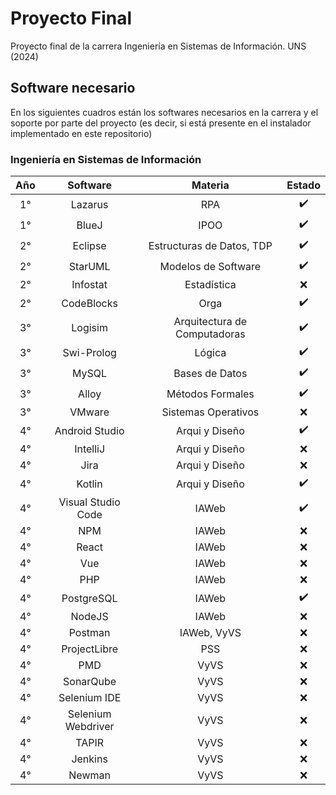 # Proyecto Final
Proyecto final de la carrera Ingeniería en Sistemas de Información. UNS (2024)

## Software necesario
En los siguientes cuadros están los softwares necesarios en la carrera y el soporte por parte del proyecto (es decir, si está presente en el instalador implementado en este repositorio)

### Ingeniería en Sistemas de Información
| Año | Software | Materia | Estado |
| :---: | :--------: | :-------: | :------: |
| 1° | Lazarus | RPA | ✔️ |
| 1° | BlueJ | IPOO | ✔️ |
| 2° | Eclipse | Estructuras de Datos, TDP | ✔️ |
| 2° | StarUML | Modelos de Software | ✔️ |
| 2° | Infostat | Estadística | ❌ |
| 2° | CodeBlocks | Orga | ✔️ |
| 3° | Logisim | Arquitectura de Computadoras | ✔️ |
| 3° | Swi-Prolog | Lógica | ✔️ |
| 3° | MySQL | Bases de Datos | ✔️ |
| 3° | Alloy | Métodos Formales | ✔️ |
| 3° | VMware | Sistemas Operativos | ❌ |
| 4° | Android Studio | Arqui y Diseño | ✔️ |
| 4° | IntelliJ | Arqui y Diseño | ❌ |
| 4° | Jira | Arqui y Diseño | ❌ |
| 4° | Kotlin | Arqui y Diseño | ✔️ |
| 4° | Visual Studio Code | IAWeb | ✔️ |
| 4° | NPM | IAWeb | ❌ |
| 4° | React | IAWeb | ❌ |
| 4° | Vue | IAWeb | ❌ |
| 4° | PHP | IAWeb | ❌ |
| 4° | PostgreSQL | IAWeb | ✔️ |
| 4° | NodeJS | IAWeb | ❌ |
| 4° | Postman | IAWeb, VyVS | ❌ |
| 4° | ProjectLibre | PSS | ❌ |
| 4° | PMD | VyVS | ❌ |
| 4° | SonarQube | VyVS | ❌ |
| 4° | Selenium IDE | VyVS | ❌ |
| 4° | Selenium Webdriver | VyVS | ❌ |
| 4° | TAPIR | VyVS | ❌ |
| 4° | Jenkins | VyVS | ❌ |
| 4° | Newman | VyVS | ❌ |
